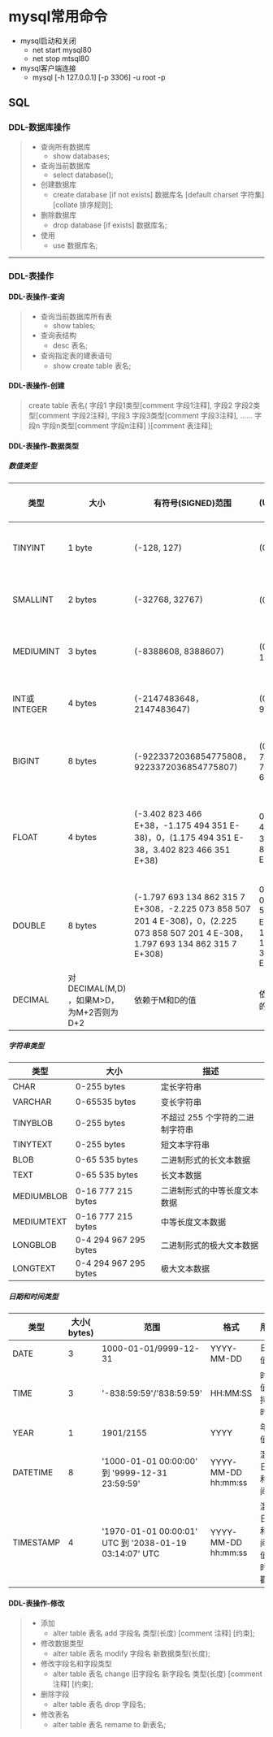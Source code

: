 # mysql常用命令
* mysql启动和关闭
   + net start mysql80
   + net stop mtsql80
* mysql客户端连接
   + mysql [-h 127.0.0.1] [-p 3306] -u root -p

## SQL
### DDL-数据库操作
> * 查询所有数据库
>   + show databases;
> * 查询当前数据库
>   + select database();
> * 创建数据库
>   + create database [if not exists] 数据库名 [default charset 字符集] [collate 排序规则];
> * 删除数据库
>   + drop database [if exists] 数据库名;
> * 使用
>   + use 数据库名;
---
### DDL-表操作
#### DDL-表操作-查询
> * 查询当前数据库所有表
>   + show tables;
> * 查询表结构
>   + desc 表名;
> * 查询指定表的建表语句
>   + show create table 表名;

#### DDL-表操作-创建
> create table 表名(
>     字段1 字段1类型[comment 字段1注释],
>     字段2 字段2类型[comment 字段2注释],
>     字段3 字段3类型[comment 字段3注释],
>     ......
>     字段n 字段n类型[comment 字段n注释]
> )[comment 表注释];

#### DDL-表操作-数据类型
##### 数值类型
| 类型 | 大小 | 有符号(SIGNED)范围 | 无符号(UNSIGNED)范围 | 描述 |
|----|----|----|----|----|
|TINYINT|1 byte|(-128, 127)|(0, 255)|小整数值|
|SMALLINT|2 bytes|(-32768, 32767)|(0，65535)|大整数值|
|MEDIUMINT|3 bytes|(-8388608, 8388607)|(0，16777215)|大整数值|
|INT或INTEGER|4 bytes|(-2147483648，2147483647)|(0，4 294 967 295)|大整数值|
|BIGINT|8 bytes|(-9223372036854775808，9223372036854775807)|(0，18 446 744 073 709 551 615)|极大整数值|
|FLOAT|4 bytes|(-3.402 823 466 E+38，-1.175 494 351 E-38)，0，(1.175 494 351 E-38，3.402 823 466 351 E+38)|0，(1.175 494 351 E-38，3.402 823 466 E+38)|单精度浮点数值|
|DOUBLE|8 bytes|(-1.797 693 134 862 315 7 E+308，-2.225 073 858 507 201 4 E-308)，0，(2.225 073 858 507 201 4 E-308，1.797 693 134 862 315 7 E+308)|0，(2.225 073 858 507 201 4 E-308，1.797 693 134 862 315 7 E+308)|双精度浮点数值|
|DECIMAL|对DECIMAL(M,D) ，如果M>D，为M+2否则为D+2|依赖于M和D的值|依赖于M和D的值|小数值|

##### 字符串类型
| 类型 | 大小 | 描述 |
|----|----|----|
|CHAR	    |0-255 bytes	|定长字符串|
|VARCHAR	|0-65535 bytes	|变长字符串|
|TINYBLOB	|0-255 bytes	|不超过 255 个字符的二进制字符串|
|TINYTEXT	|0-255 bytes	|短文本字符串|
|BLOB	    |0-65 535 bytes	|二进制形式的长文本数据|
|TEXT	    |0-65 535 bytes	|长文本数据|
|MEDIUMBLOB	|0-16 777 215 bytes	|二进制形式的中等长度文本数据|
|MEDIUMTEXT	|0-16 777 215 bytes	|中等长度文本数据|
|LONGBLOB	|0-4 294 967 295 bytes	|二进制形式的极大文本数据|
|LONGTEXT	|0-4 294 967 295 bytes	|极大文本数据|

##### 日期和时间类型
|类型|大小( bytes)|范围|格式|用途|
|----|----|----|----|----|
|DATE	    |3	|1000-01-01/9999-12-31|	YYYY-MM-DD|	日期值|
|TIME	    |3	|'-838:59:59'/'838:59:59'|	HH:MM:SS|	时间值或持续时间|
|YEAR	    |1	|1901/2155|	YYYY|	年份值|
|DATETIME	|8	|'1000-01-01 00:00:00' 到 '9999-12-31 23:59:59'|	YYYY-MM-DD hh:mm:ss|	混合日期和时间值|
|TIMESTAMP	|4	|'1970-01-01 00:00:01' UTC 到 '2038-01-19 03:14:07' UTC| YYYY-MM-DD hh:mm:ss|	混合日期和时间值，时间戳|

#### DDL-表操作-修改
> * 添加
>   + alter table 表名 add 字段名 类型(长度) [comment 注释] [约束];
> * 修改数据类型
>   + alter table 表名 modify 字段名 新数据类型(长度);
> * 修改字段名和字段类型
>   + alter table 表名 change 旧字段名 新字段名 类型(长度) [comment 注释] [约束];
> * 删除字段
>   + alter table 表名 drop 字段名;
> * 修改表名
>   + alter table 表名 remame to 新表名;
